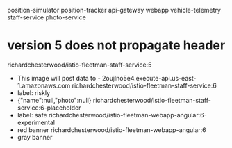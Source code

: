 position-simulator
position-tracker
api-gateway
webapp
vehicle-telemetry
staff-service 
photo-service

# version 5 does not propagate header
richardchesterwood/istio-fleetman-staff-service:5
- This image will post data to - 2oujlno5e4.execute-api.us-east-1.amazonaws.com
richardchesterwood/istio-fleetman-staff-service:6
- label: riskly
- {"name":null,"photo":null}
richardchesterwood/istio-fleetman-staff-service:6-placeholder
- label: safe
richardchesterwood/istio-fleetman-webapp-angular:6-experimental
- red banner
richardchesterwood/istio-fleetman-webapp-angular:6
- gray banner
